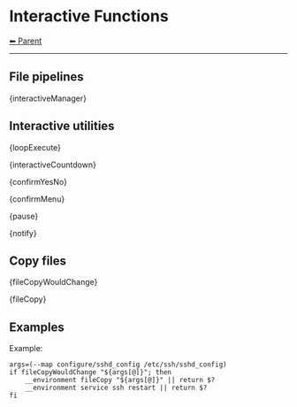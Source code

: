 # Interactive Functions

<!-- TEMPLATE header 2 -->
[⬅ Parent ](../index.md)
<hr />

## File pipelines

{interactiveManager}

## Interactive utilities

{loopExecute}

{interactiveCountdown}

{confirmYesNo}

{confirmMenu}

{pause}

{notify}

## Copy files

{fileCopyWouldChange} 

{fileCopy}

## Examples

Example:

    args=(--map configure/sshd_config /etc/ssh/sshd_config)
    if fileCopyWouldChange "${args[@]}"; then
        __environment fileCopy "${args[@]}" || return $?
        __environment service ssh restart || return $?
    fi
